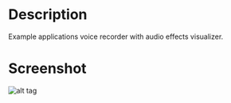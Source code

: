 # Description
Example applications voice recorder with audio effects visualizer.

# Screenshot
![alt tag](http://hangga.web.id/wp-content/uploads/2014/02/device-2014-02-13-034349.png)
